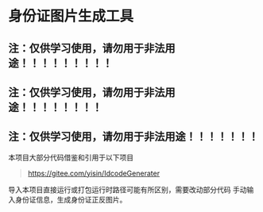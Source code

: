 # 身份证图片生成工具

## 注：仅供学习使用，请勿用于非法用途！！！！！！！！！

## 注：仅供学习使用，请勿用于非法用途！！！！！！！！

## 注：仅供学习使用，请勿用于非法用途！！！！！！！

本项目大部分代码借鉴和引用于以下项目
> https://gitee.com/yisin/IdcodeGenerater

导入本项目直接运行或打包运行时路径可能有所区别，需要改动部分代码
手动输入身份证信息，生成身份证正反图片。
